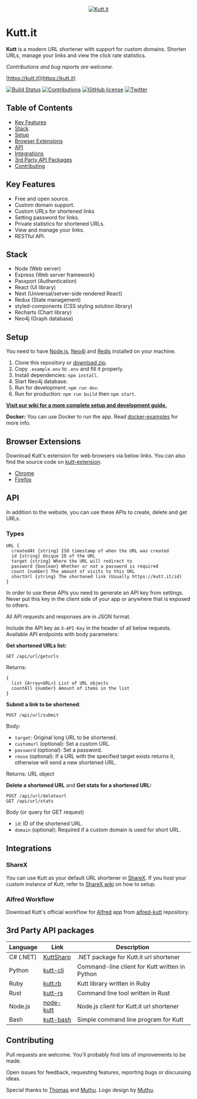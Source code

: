 <p align="center"><a href="https://kutt.it" title="kutt.it"><img src="https://raw.githubusercontent.com/thedevs-network/kutt/9d1c873897c3f5b9a1bd0c74dc5d23f2ed01f2ec/static/images/logo-github.png" alt="Kutt.it"></a></p>

# Kutt.it

**Kutt** is a modern URL shortener with support for custom domains. Shorten URLs, manage your links and view the click rate statistics.

*Contributions and bug reports are welcome.*

[https://kutt.it](https://kutt.it)

[![Build Status](https://travis-ci.org/thedevs-network/kutt.svg?branch=develop)](https://travis-ci.org/thedevs-network/kutt)
[![Contributions](https://img.shields.io/badge/contributions-welcome-brightgreen.svg)](https://github.com/thedevs-network/kutt/#contributing)
[![GitHub license](https://img.shields.io/github/license/thedevs-network/kutt.svg)](https://github.com/thedevs-network/kutt/blob/develop/LICENSE)
[![Twitter](https://img.shields.io/twitter/url/https/github.com/thedevs-network/kutt/.svg?style=social)](https://twitter.com/intent/tweet?text=Wow:&url=https%3A%2F%2Fgithub.com%2Fthedevs-network%2Fkutt%2F)

## Table of Contents
* [Key Features](#key-features)
* [Stack](#stack)
* [Setup](#setup)
* [Browser Extensions](#browser-extensions)
* [API](#api)
* [Integrations](#integrations)
* [3rd Party API Packages](#3rd-party-api-packages)
* [Contributing](#contributing)

## Key Features
* Free and open source.
* Custom domain support.
* Custom URLs for shortened links
* Setting password for links.
* Private statistics for shortened URLs.
* View and manage your links.
* RESTful API.

## Stack
* Node (Web server)
* Express (Web server framework)
* Passport (Authentication)
* React (UI library)
* Next (Universal/server-side rendered React)
* Redux (State management)
* styled-components (CSS styling solution library)
* Recharts (Chart library)
* Neo4j (Graph database)

## Setup
You need to have [Node.js](https://nodejs.org/), [Neo4j](https://neo4j.com/) and [Redis](https://redis.io/) installed on your machine.

1. Clone this repository or [download zip](https://github.com/thedevs-network/kutt/archive/develop.zip).
2. Copy `.example.env` to `.env`  and fill it properly.
3. Install dependencies: `npm install`.
4. Start Neo4j database.
5. Run for development: `npm run dev`.
6. Run for production: `npm run build` then `npm start`.

**[Visit our wiki for a more complete setup and development guide.](https://github.com/thedevs-network/kutt/wiki/Setup-and-deployment)**

**Docker:** You can use Docker to run the app. Read [docker-examples](/docker-examples) for more info.

## Browser Extensions
Download Kutt's extension for web browsers via below links. You can also find the source code on [kutt-extension](https://github.com/abhijithvijayan/kutt-extension).
* [Chrome](https://chrome.google.com/webstore/detail/kutt/pklakpjfiegjacoppcodencchehlfnpd)
* [Firefox](https://addons.mozilla.org/en-US/firefox/addon/kutt/)

## API
In addition to the website, you can use these APIs to create, delete and get URLs.

### Types

```
URL {
  createdAt {string} ISO timestamp of when the URL was created
  id {string} Unique ID of the URL
  target {string} Where the URL will redirect to
  password {boolean} Whether or not a password is required
  count {number} The amount of visits to this URL
  shortUrl {string} The shortened link (Usually https://kutt.it/id)
}
```

In order to use these APIs you need to generate an API key from settings. Never put this key in the client side of your app or anywhere that is exposed to others.

All API requests and responses are in JSON format.

Include the API key as `X-API-Key` in the header of all below requests. Available API endpoints with body parameters:

**Get shortened URLs list:**
```
GET /api/url/geturls
```

Returns:
```
{
  list {Array<URL>} List of URL objects
  countAll {number} Amount of items in the list
}
```

**Submit a link to be shortened**:
```
POST /api/url/submit
```
Body:
  * `target`: Original long URL to be shortened.
  * `customurl` (optional): Set a custom URL.
  * `password` (optional): Set a password.
  * `reuse` (optional): If a URL with the specified target exists returns it, otherwise will send a new shortened URL.

Returns: URL object

**Delete a shortened URL** and **Get stats for a shortened URL:**
```
POST /api/url/deleteurl
GET /api/url/stats
```
Body (or query for GET request)
  * `id`: ID of the shortened URL.
  * `domain` (optional):  Required if a custom domain is used for short URL.

## Integrations

### ShareX
You can use Kutt as your default URL shortener in [ShareX](https://getsharex.com/). If you host your custom instance of Kutt, refer to [ShareX wiki](https://github.com/thedevs-network/kutt/wiki/ShareX) on how to setup.

### Alfred Workflow
Download Kutt's official workflow for [Alfred](https://www.alfredapp.com/) app from [alfred-kutt](https://github.com/thedevs-network/alfred-kutt) repository.

## 3rd Party API packages
| Language  | Link                                                       | Description                                       |
|-----------|------------------------------------------------------------|---------------------------------------------------|
| C# (.NET) | [KuttSharp](https://github.com/0xaryan/KuttSharp)          | .NET package for Kutt.it url shortener            |
| Python    | [kutt-cli](https://github.com/univa64/kutt-cli)            | Command-line client for Kutt written in Python    |
| Ruby      | [kutt.rb](https://github.com/univa64/kutt.rb)              | Kutt library written in Ruby                      |
| Rust      | [kutt-rs](https://github.com/robatipoor/kutt-rs)           | Command line tool written in Rust                 |
| Node.js   | [node-kutt](https://github.com/ardalanamini/node-kutt)     | Node.js client for Kutt.it url shortener          |
| Bash      | [kutt-bash](https://git.fossdaily.xyz/caltlgin/kutt-bash)     | Simple command line program for Kutt              |

## Contributing
Pull requests are welcome. You'll probably find lots of improvements to be made.

Open issues for feedback, requesting features, reporting bugs or discussing ideas.

Special thanks to [Thomas](https://github.com/trgwii) and [Muthu](https://github.com/MKRhere). Logo design by [Muthu](https://github.com/MKRhere).
